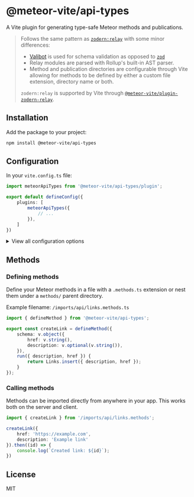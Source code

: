 # @meteor-vite/api-types
A Vite plugin for generating type-safe Meteor methods and publications.

> Follows the same pattern as [`zodern:relay`](https://github.com/zodern/meteor-relay) with some minor differences: 
> - [Valibot](https://valibot.dev/) is used for schema validation as opposed to [`zod`](https://zod.dev/)
> - Relay modules are parsed with Rollup's built-in AST parser.
> - Method and publication directories are configurable through Vite allowing for methods to be defined by either a custom file extension, directory name or both.
> 
> `zodern:relay` is supported by Vite through [`@meteor-vite/plugin-zodern-relay`](https://github.com/JorgenVatle/meteor-vite/tree/release/npm-packages/%40meteor-vite/plugin-zodern-relay).


## Installation

Add the package to your project:
```bash
npm install @meteor-vite/api-types
```

## Configuration
In your `vite.config.ts` file:
```typescript
import meteorApiTypes from '@meteor-vite/api-types/plugin';

export default defineConfig({
    plugins: [
        meteorApiTypes({
            // ...
        }),
    ]
})
```

<details>
<summary>View all configuration options</summary>

```typescript
meteorApiTypes({
    /**
     * Treats the provided directory names as Meteor methods/publications.
     * @optional
     */
    dirname: {
        /**
         * Parent directory for Meteor methods.
         *
         * All files within directories matching this name will be treated as
         * Meteor methods regardless of their file extension.
         *
         * @default methods
         */
        methods: string;
        
        /**
         * Parent directory for Meteor publications.
         *
         * All files within directories matching this name will be treated as
         * Meteor publications regardless of their file extension.
         *
         * @default publications
         */
        publications: string;
    },
    
    /**
     * Treats the provided file extensions as Meteor methods/publications.
     * @optional
     */
    fileExtension: {
        /**
         * File extension for Meteor methods.
         *
         * This can be used as an alternative to nesting methods under a
         * methods directory.
         *
         * @default .methods.ts
         */
        methods: string;
        
        /**
         * File extension for Meteor publications.
         *
         * This can be used as an alternative to nesting publications under a
         * publications directory.
         *
         * @default .publications.ts
         */
        publications: string;
    },
})
```

</details>

## Methods

### Defining methods
Define your Meteor methods in a file with a `.methods.ts` extension or nest them under a `methods/` parent directory.

Example filename: `/imports/api/links.methods.ts`
```typescript
import { defineMethod } from '@meteor-vite/api-types';

export const createLink = defineMethod({
    schema: v.object({
        href: v.string(),
        description: v.optional(v.string()),
    }),
    run({ description, href }) {
        return Links.insert({ description, href });
    }
});
```

### Calling methods
Methods can be imported directly from anywhere in your app. This works both on the server and client.

```typescript
import { createLink } from '/imports/api/links.methods';

createLink({
    href: 'https://example.com',
    description: 'Example link'
}).then((id) => {
    console.log(`Created link: ${id}`);
})
```

## License
MIT